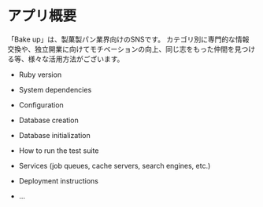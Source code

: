 # アプリ概要
「Bake up」は、製菓製パン業界向けのSNSです。
カテゴリ別に専門的な情報交換や、独立開業に向けてモチベーションの向上、同じ志をもった仲間を見つける等、様々な活用方法がございます。

* Ruby version

* System dependencies

* Configuration

* Database creation

* Database initialization

* How to run the test suite

* Services (job queues, cache servers, search engines, etc.)

* Deployment instructions

* ...
